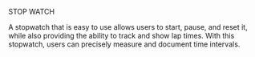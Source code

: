 STOP WATCH 

A stopwatch that is easy to use allows users to start, pause, and reset it, while also providing the ability to track and show lap times. With this stopwatch, users can precisely measure and document time intervals.
